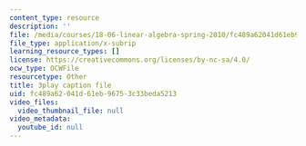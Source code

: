 ```yaml
---
content_type: resource
description: ''
file: /media/courses/18-06-linear-algebra-spring-2010/fc489a62041d61eb96753c33beda5213_6-wh6yvk6uc.srt
file_type: application/x-subrip
learning_resource_types: []
license: https://creativecommons.org/licenses/by-nc-sa/4.0/
ocw_type: OCWFile
resourcetype: Other
title: 3play caption file
uid: fc489a62-041d-61eb-9675-3c33beda5213
video_files:
  video_thumbnail_file: null
video_metadata:
  youtube_id: null
---
```

